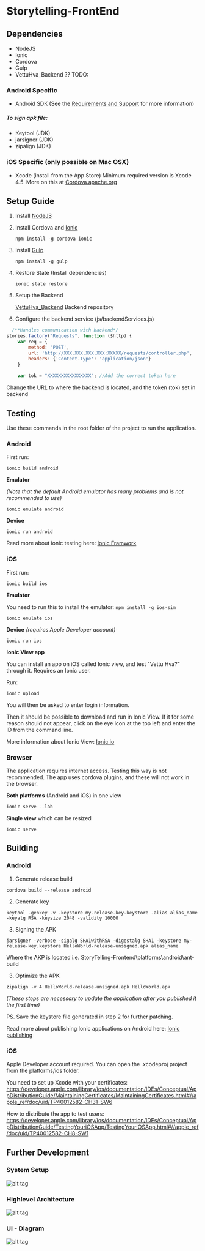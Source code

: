 # Storytelling-FrontEnd


## Dependencies

* NodeJS
* Ionic
* Cordova
* Gulp
* VettuHva_Backend ?? TODO: 

### Android Specific 
* Android SDK (See the [Requirements and Support](https://cordova.apache.org/docs/en/3.3.0/guide_platforms_android_index.md.html#Android%20Platform%20Guide) for more information)  

##### To sign apk file:
* Keytool (JDK)
* jarsigner (JDK)
* zipalign (JDK)

### iOS Specific (only possible on Mac OSX)
* Xcode (install from the App Store)
	Minimum required version is Xcode 4.5. More on this at [Cordova.apache.org](https://cordova.apache.org/docs/en/3.3.0/guide_platforms_ios_index.md.html#iOS%20Platform%20Guide)


## Setup Guide

1. Install [NodeJS](https://nodejs.org/download/) 


2. Install Cordova and [Ionic](http://ionicframework.com/getting-started/) 

  	```npm install -g cordova ionic```
    
  
3. Install [Gulp](https://github.com/gulpjs/gulp/blob/master/docs/getting-started.md)

  	```npm install -g gulp```
    
  
3. Restore State (Install dependencies)

  	```ionic state restore```
    

4. Setup the Backend
	
	[VettuHva_Backend](https://github.com/ewolden/vettu-hva) Backend repository
    

5. Configure the backend service (js/backendServices.js)


```javascript
  /**Handles communication with backend*/
stories.factory("Requests", function ($http) {
	var req = {
		method: 'POST',
		url: 'http://XXX.XXX.XXX.XXX:XXXXX/requests/controller.php',
		headers: {'Content-Type': 'application/json'}
	}
	
	var tok = "XXXXXXXXXXXXXXXX"; //Add the correct token here 
```


Change the URL to where the backend is located, and the token (tok) set in backend


  
## Testing 

Use these commands in the root folder of the project to run the application.

### Android

First run:

```ionic build android```

<b>Emulator</b> 

<i>(Note that the default Android emulator has many problems and is not recommended to use)</i>

```ionic emulate android```

<b>Device</b>

```ionic run android```

Read more about ionic testing here: [Ionic Framwork](http://ionicframework.com/docs/guide/testing.html)

### iOS

First run:

```ionic build ios```

<b>Emulator</b>

You need to run this to install the emulator: ```npm install -g ios-sim```

```ionic emulate ios```

<b>Device</b> <i> (requires Apple Developer account)</i>

```ionic run ios```

<b>Ionic View app</b>

You can install an app on iOS called Ionic view, and test "Vettu Hva?" through it. 
Requires an Ionic user. 

Run: 

```ionic upload```

You will then be asked to enter login information. 

Then it should be possible to download and run in Ionic View. If it for some reason should not appear, click on the eye icon at the top left and enter the ID from the command line. 

More information about Ionic View: [Ionic.io](http://blog.ionic.io/view-app-is-alive/)

### Browser 

The application requires internet access.
Testing this way is not recommended. The app uses cordova plugins, and these will not work in the browser. 

<b>Both platforms</b> (Android and iOS) in one view

 ```ionic serve --lab```
 
<b>Single view</b> which can be resized

 ```ionic serve```


## Building
  
### Android

1. Generate release build

  ```cordova build --release android ``` 

2. Generate key

  ```keytool -genkey -v -keystore my-release-key.keystore -alias alias_name -keyalg RSA -keysize 2048 -validity 10000 ``` 
  
3. Signing the APK

  ```jarsigner -verbose -sigalg SHA1withRSA -digestalg SHA1 -keystore my-release-key.keystore HelloWorld-release-unsigned.apk alias_name ``` 
  
Where the AKP is located i.e. StoryTelling-Frontend\platforms\android\ant-build

3. Optimize the APK

  ```zipalign -v 4 HelloWorld-release-unsigned.apk HelloWorld.apk```  

<i>(These steps are necessary to update the application after you published it the first time) </i>

PS. Save the keystore file generated in step 2 for further patching.

Read more about publishing Ionic applications on Android here: [Ionic publishing](http://ionicframework.com/docs/guide/publishing.html)

### iOS
Apple Developer account required. You can open the .xcodeproj project from the platforms/ios folder. 

You need to set up Xcode with your certificates: 
https://developer.apple.com/library/ios/documentation/IDEs/Conceptual/AppDistributionGuide/MaintainingCertificates/MaintainingCertificates.html#//apple_ref/doc/uid/TP40012582-CH31-SW6

How to distribute the app to test users:
https://developer.apple.com/library/ios/documentation/IDEs/Conceptual/AppDistributionGuide/TestingYouriOSApp/TestingYouriOSApp.html#//apple_ref/doc/uid/TP40012582-CH8-SW1

## Further Development

### System Setup

![alt tag](https://raw.githubusercontent.com/RoarG/VettuHva-FrontEnd/master/readme/Frontend-backend-com.png)

### Highlevel Architecture

![alt tag](https://raw.githubusercontent.com/RoarG/VettuHva-FrontEnd/master/readme/highlevelarc.png)


### UI - Diagram

![alt tag](https://raw.githubusercontent.com/RoarG/VettuHva-FrontEnd/master/readme/UIdiagram.png)




